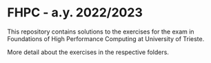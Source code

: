 # FHPC - a.y. 2022/2023
This repository contains solutions to the exercises for the exam in Foundations of High Performance Computing at University of Trieste.

More detail about the exercises in the respective folders.